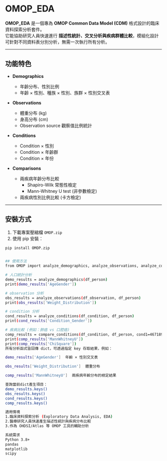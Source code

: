 # OMOP_EDA

**OMOP_EDA** 是一個專為 **OMOP Common Data Model (CDM)** 格式設計的臨床資料探索分析套件。  
它能協助研究人員快速進行 **描述性統計、交叉分析與疾病群體比較**，模組化設計可針對不同資料表分別分析，無需一次執行所有分析。  

---

## 功能特色

- **Demographics**  
  - 年齡分布、性別比例  
  - 年齡 × 性別、種族 × 性別、族群 × 性別交叉表  

- **Observations**  
  - 體重分布 (kg)  
  - 身高分布 (cm)  
  - Observation source 觀察值比例統計  

- **Conditions**  
  - Condition × 性別  
  - Condition × 年齡群  
  - Condition × 年份  

- **Comparisons**  
  - 兩疾病年齡分布比較  
    - Shapiro-Wilk 常態性檢定  
    - Mann-Whitney U test (非參數檢定)  
  - 兩疾病性別比例比較 (卡方檢定)  

---

## 安裝方式

1. 下載專案壓縮檔 `OMOP.zip`  
2. 使用 pip 安裝：  

```bash
pip install OMOP.zip


## 使用方法
from OMOP import analyze_demographics, analyze_observations, analyze_conditions, compare_conditions

# 人口統計分析
demo_results = analyze_demographics(df_person)
print(demo_results['AgeGender'])

# observation 分析
obs_results = analyze_observations(df_observation, df_person)
print(obs_results['Weight_Distribution'])

# condition 分析
cond_results = analyze_conditions(df_condition, df_person)
print(cond_results['Condition_Gender'])

# 疾病比較 (例如：肺癌 vs 口腔癌)
comp_results = compare_conditions(df_condition, df_person, cond1=46718999, cond2=46718920)
print(comp_results['MannWhitneyU'])
print(comp_results['ChiSquare'])
所有分析函式皆回傳 dict，可透過指定 key 存取結果，例如：

demo_results['AgeGender']  年齡 × 性別交叉表

obs_results['Weight_Distribution']  體重分布

comp_results['MannWhitneyU']  兩疾病年齡分布的檢定結果

查詢當前dict產生項目：
demo_results.keys()
obs_results.keys()
cond_results.keys()
comp_results.keys()

適用情境
1.臨床資料探索分析 (Exploratory Data Analysis, EDA)
2.醫療研究人員快速產生描述性統計與疾病分布比較
3.作為 OHDSI/Atlas 等 OMOP 工具的輔助分析

系統需求
Python 3.8+
pandas
matplotlib
scipy

